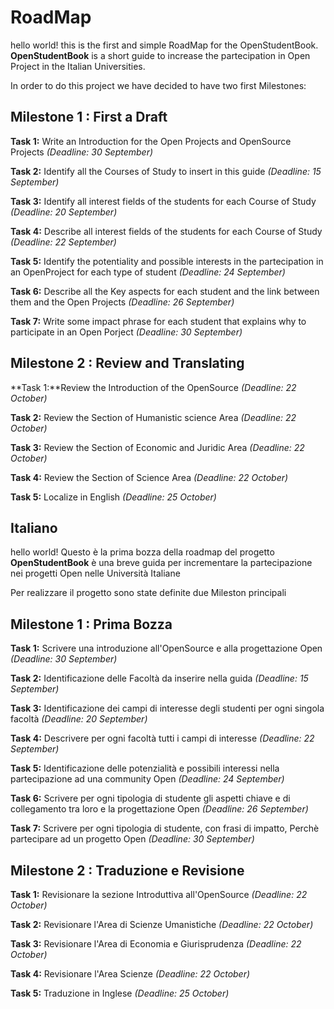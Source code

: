 # RoadMap

hello world! this is the first and simple RoadMap for the OpenStudentBook.
**OpenStudentBook** is a short guide to increase the partecipation in Open Project in the Italian Universities.

In order to do this project we have decided to have two first Milestones:

## Milestone 1 : First a Draft
**Task 1:** Write an Introduction for the Open Projects and OpenSource Projects 
*(Deadline: 30 September)*

**Task 2:** Identify all the Courses of Study to insert in this guide
*(Deadline: 15 September)*

**Task 3:** Identify all interest fields of the students for each Course of Study
*(Deadline: 20 September)*

**Task 4:** Describe all interest fields of the students for each Course of Study
*(Deadline: 22 September)*

**Task 5:** Identify the potentiality and possible interests in the partecipation in an OpenProject for each type of student
*(Deadline: 24 September)*

**Task 6:** Describe all the Key aspects for each student and the link between them and the Open Projects
*(Deadline: 26 September)*

**Task 7:** Write some impact phrase for each student that explains why to participate in an Open Porject
*(Deadline: 30 September)*

## Milestone 2 : Review and Translating
**Task 1:**Review the Introduction of the OpenSource
*(Deadline: 22 October)*

**Task 2:** Review the Section of Humanistic science Area
*(Deadline: 22 October)*

**Task 3:** Review the Section of Economic and Juridic Area
*(Deadline: 22 October)*

**Task 4:** Review the Section of Science Area
*(Deadline: 22 October)*

**Task 5:** Localize in English
*(Deadline: 25 October)*

## Italiano 
hello world! Questo è la prima bozza della roadmap del progetto
**OpenStudentBook** è una breve guida per incrementare la partecipazione nei progetti Open nelle Università Italiane

Per realizzare il progetto sono state definite due Mileston principali

## Milestone 1 : Prima Bozza
**Task 1:** Scrivere una introduzione all'OpenSource e alla progettazione Open
*(Deadline: 30 September)*

**Task 2:** Identificazione delle Facoltà da inserire nella guida
*(Deadline: 15 September)*

**Task 3:** Identificazione dei campi di interesse degli studenti per ogni singola facoltà
*(Deadline: 20 September)*

**Task 4:** Descrivere per ogni facoltà tutti i campi di interesse
*(Deadline: 22 September)*

**Task 5:** Identificazione delle potenzialità e possibili interessi nella partecipazione ad una community Open
*(Deadline: 24 September)*

**Task 6:** Scrivere per ogni tipologia di studente gli aspetti chiave e di collegamento tra loro e la progettazione Open 
*(Deadline: 26 September)*

**Task 7:** Scrivere per ogni tipologia di studente, con frasi di impatto, Perchè partecipare ad un progetto Open
*(Deadline: 30 September)*

## Milestone 2 : Traduzione e Revisione
**Task 1:** Revisionare la sezione Introduttiva all'OpenSource
*(Deadline: 22 October)*

**Task 2:** Revisionare l'Area di Scienze Umanistiche
*(Deadline: 22 October)*

**Task 3:** Revisionare l'Area di Economia e Giurisprudenza
*(Deadline: 22 October)*

**Task 4:** Revisionare l'Area Scienze
*(Deadline: 22 October)*

**Task 5:** Traduzione in Inglese
*(Deadline: 25 October)*
